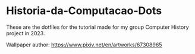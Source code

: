 # Historia-da-Computacao-Dots

These are the dotfiles for the tutorial made for my group Computer History project in 2023.

Wallpaper author: https://www.pixiv.net/en/artworks/67308965
